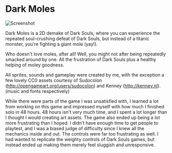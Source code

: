 # Dark Moles

![Screenshot](http://ludumdare.com/compo/wp-content/compo2//333314/33693-shot0.png-eq-900-500.jpg "Opening screen")

Dark Moles is a 2D demake of Dark Souls, where you can experience the repeated soul-crushing defeat of Dark Souls, 
but instead of a titanic monster, you're fighting a giant mole (yay!). 

Who doesn't love moles, after all! Well, you might not after being repeatedly smacked around by one. 
All the frustration of Dark Souls plus a healthy helping of moley goodness.

All sprites, sounds and gameplay were created by me, with the exception a few lovely CC0 assets courtesy of Sudocolon (http://opengameart.org/users/sudocolon) and Kenney (http://kenney.nl). (music and fonts respectively) 

While there were parts of the game I was unsatisfied with, I learned a lot from working on this game and impressed myself with how much I finished solo in 48 hours. 
48 hours isn't very much time, and I spent a lot longer than I thought I would creating art assets. 
The game also ended up being a lot more frustrating than I hoped. I didn't have enough time to get people to playtest, 
and I was a biased judge of difficulty since I knew all the mechanics inside and out.
The controls were far too frustrating as well. I had wanted to replicate the weighty controls of Dark Souls games, 
but instead ended up making them merely feel sluggish and unresponsive.

